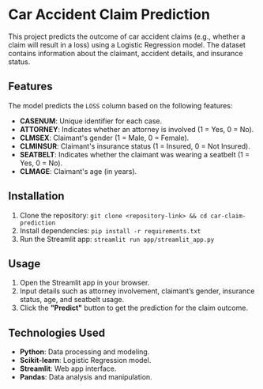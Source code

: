 # Car Accident Claim Prediction

This project predicts the outcome of car accident claims (e.g., whether a claim will result in a loss) using a Logistic Regression model. The dataset contains information about the claimant, accident details, and insurance status.

## Features
The model predicts the `LOSS` column based on the following features:
- **CASENUM**: Unique identifier for each case.
- **ATTORNEY**: Indicates whether an attorney is involved (1 = Yes, 0 = No).
- **CLMSEX**: Claimant's gender (1 = Male, 0 = Female).
- **CLMINSUR**: Claimant's insurance status (1 = Insured, 0 = Not Insured).
- **SEATBELT**: Indicates whether the claimant was wearing a seatbelt (1 = Yes, 0 = No).
- **CLMAGE**: Claimant's age (in years).

## Installation
1. Clone the repository: `git clone <repository-link> && cd car-claim-prediction`
2. Install dependencies: `pip install -r requirements.txt`
3. Run the Streamlit app: `streamlit run app/streamlit_app.py`

## Usage
1. Open the Streamlit app in your browser.
2. Input details such as attorney involvement, claimant’s gender, insurance status, age, and seatbelt usage.
3. Click the **"Predict"** button to get the prediction for the claim outcome.

## Technologies Used
- **Python**: Data processing and modeling.
- **Scikit-learn**: Logistic Regression model.
- **Streamlit**: Web app interface.
- **Pandas**: Data analysis and manipulation.



